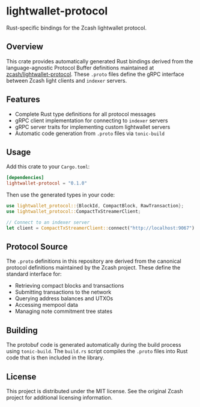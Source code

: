 # lightwallet-protocol

Rust-specific bindings for the Zcash lightwallet protocol.

## Overview

This crate provides automatically generated Rust bindings derived from the language-agnostic Protocol Buffer definitions maintained at [zcash/lightwallet-protocol](https://github.com/zcash/lightwallet-protocol). These `.proto` files define the gRPC interface between Zcash light clients and `indexer` servers.

## Features

- Complete Rust type definitions for all protocol messages
- gRPC client implementation for connecting to `indexer` servers
- gRPC server traits for implementing custom lightwallet servers
- Automatic code generation from `.proto` files via `tonic-build`

## Usage

Add this crate to your `Cargo.toml`:

```toml
[dependencies]
lightwallet-protocol = "0.1.0"
```

Then use the generated types in your code:

```rust
use lightwallet_protocol::{BlockId, CompactBlock, RawTransaction};
use lightwallet_protocol::CompactTxStreamerClient;

// Connect to an indexer server
let client = CompactTxStreamerClient::connect("http://localhost:9067").await?;
```

## Protocol Source

The `.proto` definitions in this repository are derived from the canonical protocol definitions maintained by the Zcash project. These define the standard interface for:

- Retrieving compact blocks and transactions
- Submitting transactions to the network
- Querying address balances and UTXOs
- Accessing mempool data
- Managing note commitment tree states

## Building

The protobuf code is generated automatically during the build process using `tonic-build`. The `build.rs` script compiles the `.proto` files into Rust code that is then included in the library.

## License

This project is distributed under the MIT license. See the original Zcash project for additional licensing information.
